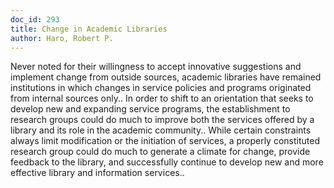 ```yaml
---
doc_id: 293
title: Change in Academic Libraries
author: Haro, Robert P.
---
```


Never noted for their willingness to accept innovative suggestions and 
implement change from outside sources, academic libraries have remained 
institutions in which changes in service policies and programs originated from 
internal sources only.. In order to shift to an orientation that seeks to 
develop new and expanding service programs, the establishment to research 
groups could do much to improve both the services offered by a library and its
role in the academic community.. While certain constraints always limit 
modification or the initiation of services, a properly constituted research 
group could do much to generate a climate for change, provide feedback to the 
library, and successfully continue to develop new and more effective library 
and information services..